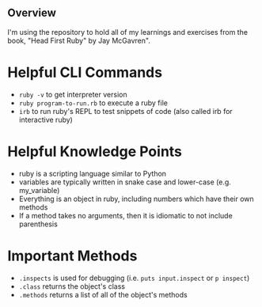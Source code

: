 ## Overview
I'm using the repository to hold all of my learnings and exercises from the book, "Head First Ruby" by Jay McGavren".

# Helpful CLI Commands
- `ruby -v` to get interpreter version
- `ruby program-to-run.rb` to execute a ruby file
- `irb` to run ruby's REPL to test snippets of code (also called irb for interactive ruby)

# Helpful Knowledge Points
- ruby is a scripting language similar to Python
- variables are typically written in snake case and lower-case (e.g. my_variable)
- Everything is an object in ruby, including numbers which have their own methods
- If a method takes no arguments, then it is idiomatic to not include parenthesis

# Important Methods
- `.inspects` is used for debugging (i.e. `puts input.inspect` or `p inspect`)
- `.class` returns the object's class
- `.methods` returns a list of all of the object's methods